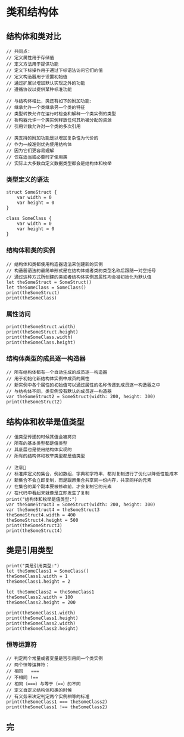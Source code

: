 # 类和结构体

## 结构体和类对比
    // 共同点:
    // 定义属性用于存储值
    // 定义方法用于提供功能
    // 定义下标操作用于通过下标语法访问它们的值
    // 定义构造器用于设置初始值
    // 通过扩展以增加默认实现之外的功能
    // 遵循协议以提供某种标准功能

    // 与结构体相比，类还有如下的附加功能:
    // 继承允许一个类继承另一个类的特征
    // 类型转换允许在运行时检查和解释一个类实例的类型
    // 析构器允许一个类实例释放任何其所被分配的资源
    // 引用计数允许对一个类的多次引用

    // 类支持的附加功能是以增加复杂性为代价的
    // 作为一般准则优先使用结构体
    // 因为它们更容易理解
    // 仅在适当或必要时才使用类
    // 实际上大多数自定义数据类型都会是结构体和枚举

### 类型定义的语法
    struct SomeStruct {
        var width = 0
        var height = 0
    }

    class SomeClass {
        var width = 0
        var height = 0
    }

### 结构体和类的实例
    // 结构体和类都使用构造器语法来创建新的实例
    // 构造器语法的最简单形式是在结构体或者类的类型名称后跟随一对空括号
    // 通过这种方式所创建的类或者结构体实例其属性均会被初始化为默认值
    let theSomeStruct = SomeStruct()
    let theSomeClass = SomeClass()
    print(theSomeStruct)
    print(theSomeClass)

### 属性访问
    print(theSomeStruct.width)
    print(theSomeStruct.height)
    print(theSomeClass.width)
    print(theSomeClass.height)

### 结构体类型的成员逐一构造器
    // 所有结构体都有一个自动生成的成员逐一构造器
    // 用于初始化新结构体实例中成员的属性
    // 新实例中各个属性的初始值可以通过属性的名称传递到成员逐一构造器之中
    // 与结构体不同，类实例没有默认的成员逐一构造器
    var theSomeStruct2 = SomeStruct(width: 200, height: 300)
    print(theSomeStruct2)

## 结构体和枚举是值类型
    // 值类型传递的时候其值会被拷贝
    // 所有的基本类型都是值类型
    // 其底层也是使用结构体实现的
    // 所有的结构体和枚举类型都是值类型

    // 注意
    // 标准库定义的集合，例如数组，字典和字符串，都对复制进行了优化以降低性能成本
    // 新集合不会立即复制，而是跟原集合共享同一份内存，共享同样的元素
    // 在集合的某个副本要被修改前，才会复制它的元素
    // 在代码中看起来就像是立即发生了复制
    print("结构体和枚举是值类型:")
    var theSomeStruct3 = SomeStruct(width: 200, height: 300)
    var theSomeStruct4 = theSomeStruct3
    theSomeStruct4.width = 400
    theSomeStruct4.height = 500
    print(theSomeStruct3)
    print(theSomeStruct4)

## 类是引用类型
    print("类是引用类型:")
    let theSomeClass1 = SomeClass()
    theSomeClass1.width = 1
    theSomeClass1.height = 2

    let theSomeClass2 = theSomeClass1
    theSomeClass2.width = 100
    theSomeClass2.height = 200

    print(theSomeClass1.width)
    print(theSomeClass1.height)
    print(theSomeClass2.width)
    print(theSomeClass2.height)

### 恒等运算符
    // 判定两个常量或者变量是否引用同一个类实例
    // 两个恒等运算符：
    // 相同   ===
    // 不相同 !==
    // 相同（===）与等于（==）的不同
    // 定义自定义结构体和类的时候
    // 有义务来决定判定两个实例相等的标准
    print(theSomeClass1 === theSomeClass2)
    print(theSomeClass1 !== theSomeClass2)

## 完
